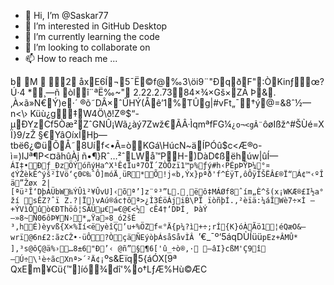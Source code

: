 - 👋 Hi, I’m @Saskar77
- 👀 I’m interested in GitHub Desktop
- 🌱 I’m currently learning the code
- 💞️ I’m looking to collaborate on 
- 📫 How to reach me ...

<!---
Saskar77/Saskar77 is a ✨ special ✨ repository because its `README.md` (this file) appears on your GitHub profile.
You can click the Preview link to take a look at your changes.
--->
b M
 2 åxE6Í¬5¯Ë©f@‰3\öi9¨"ÐqðF":ÒKinƒœ?Ú·4
*¸—ñ	òlî¨ªË‰~"
	2.22.2.7384×¾×Gš×ZÁ Þ&.‚À×ã»N€Ý)e·´ ®õ˜DÂ×ˆÛHÝ(Åê’1%TÛg|#vFt„¯†ý@=&8ˆ½—n<\› Küù¿g‡W4Ö\ð!Z®$“-µÐYzCf5Òæ²ZˆGNÛ¡Wã¿àý7Zwž€ÃÂ·ÌqmªfFG¼`¿o¬<gÂ¨`ôøIßž^#ŠÙé=XÏ}9/zŽ
§€YâOíxÍHþ—tbë6¿©üÕÅ˜8Uíf<•Ã=òKGá\HúcN~äÍPÓû$c<Æ®o-ì=)IJª¶P<¤ãhûÀj ñ•¶}Rˆ…²ˆLWå™PH-)DàD¢ßëhúw|ûÍ—`ÁI‡•Ðƒ_ÐzÖÝóñýHa^X¹Ê¢Íuª7OÏ´ZÒÕzï1™p%ƒý#h‹PÉpÞŸÞ¼°¤¢ÝŽèkÊ^ýš²ÌVö‘ç0©‰ˆÔ]móÄ¸üR*Õ!j«b‚Ýx}pªð'f^ÉÿT,ôÔÿÎŠËÂ£®Ï“Á¢™‹ºÎä”Žøx
2|[ªü²Î‘DþÁÜbW‰ÝÛì²¥ÛvU]‹õª’]z¨º³”L.¸ëô‡MÁØf8ˆím„È^š(x¡WKÆ®£I½a°ží
sÊZ?ˆï Z.?|Ï)vAú®ác†ôª>¿Ì3ÉöÁjiB\PÏ ïòñþÍ.,²èïä:¼áÎWè7÷×Ì –+ÝVìÔûò€ÐThöô¦SÃÜµ€=€@€<½ cÊ4†‘DÞÍ¸ ÞàÝ—»8~Ñ06ôÞ¥N›*„Ÿa»8_ó2šÉ	³‚hÉ)èyvß{X×%Ìí<ëyèîÇ’u+%ÖZf«°Ä{p¼?ì+÷;rÍ{K}óÀÃö1¦éQæO&—wrï@6n£2:ãzCŽ•·üÔ?Ò­çäÑEýòþÁsåSåvÌÂ `’€_¯º‘5áqDÙÍüü`pEz+ÂMÛ*  ],³s@ôÇ@ä%›…8±6"Ð’‹
	@ñ”§¶6['û_÷ò®,·
—âI}cßM'Ç9î—Ú÷\¹è÷ãcXnª>´²Ä¢¡`ºs&Eïq5{áÓX[9ª QxEm¥Cü{™]íó¾dî'%\o†LƒÆ%Hù©ÆC
